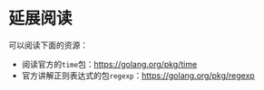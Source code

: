 # **延展阅读**

可以阅读下面的资源：

- 阅读官方的`time`包：https://golang.org/pkg/time
- 官方讲解正则表达式的包`regexp`：https://golang.org/pkg/regexp

